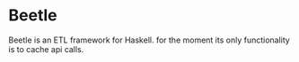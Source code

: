 Beetle
======

Beetle is an ETL framework for Haskell. for the moment its only functionality is to
cache api calls.